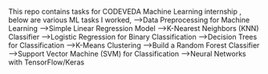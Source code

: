This repo contains tasks for CODEVEDA Machine Learning internship , below are various ML tasks I worked,
-->Data Preprocessing for Machine Learning
-->Simple Linear Regression Model
-->K-Nearest Neighbors (KNN) Classifier
-->Logistic Regression for Binary Classification
-->Decision Trees for Classification
-->K-Means Clustering
-->Build a Random Forest Classifier
-->Support Vector Machine (SVM) for Classification
-->Neural Networks with TensorFlow/Keras
